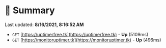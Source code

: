 # 📖 Summary
Last updated: **8/16/2021, 8:16:52 AM**

- `GET` [https://uptimerfree.tk](https://uptimerfree.tk) - **Up** (5109ms)
- `GET` [https://monitoruptimer.tk](https://monitoruptimer.tk) - **Up** (496ms)
